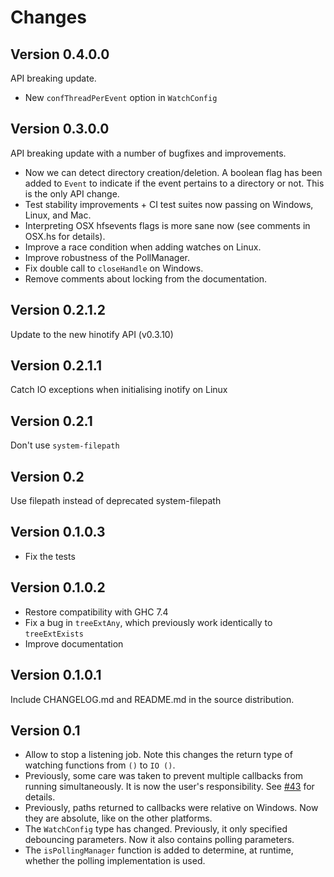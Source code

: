 Changes
=======

Version 0.4.0.0
---------------

API breaking update.

* New `confThreadPerEvent` option in `WatchConfig`

Version 0.3.0.0
---------------

API breaking update with a number of bugfixes and improvements.

* Now we can detect directory creation/deletion. A boolean flag has been added
  to `Event` to indicate if the event pertains to a directory or not. This is the
  only API change.
* Test stability improvements + CI test suites now passing on Windows, Linux, and Mac.
* Interpreting OSX hfsevents flags is more sane now (see comments in OSX.hs for details).
* Improve a race condition when adding watches on Linux.
* Improve robustness of the PollManager.
* Fix double call to `closeHandle` on Windows.
* Remove comments about locking from the documentation.

Version 0.2.1.2
---------------

Update to the new hinotify API (v0.3.10)

Version 0.2.1.1
---------------

Catch IO exceptions when initialising inotify on Linux

Version 0.2.1
-------------

Don't use `system-filepath`

Version 0.2
-----------

Use filepath instead of deprecated system-filepath

Version 0.1.0.3
---------------

* Fix the tests

Version 0.1.0.2
---------------

* Restore compatibility with GHC 7.4
* Fix a bug in `treeExtAny`, which previously work identically to
  `treeExtExists`
* Improve documentation

Version 0.1.0.1
---------------

Include CHANGELOG.md and README.md in the source distribution.

Version 0.1
-----------

* Allow to stop a listening job. Note this changes the return type of watching
  functions from `()` to `IO ()`.
* Previously, some care was taken to prevent multiple callbacks from running
  simultaneously. It is now the user's responsibility. See
  [#43](https://github.com/haskell-fswatch/hfsnotify/issues/43) for details.
* Previously, paths returned to callbacks were relative on Windows. Now they are
  absolute, like on the other platforms.
* The `WatchConfig` type has changed. Previously, it only specified debouncing
  parameters. Now it also contains polling parameters.
* The `isPollingManager` function is added to determine, at runtime, whether the
  polling implementation is used.
